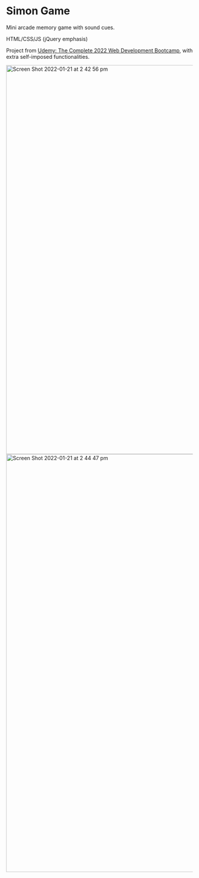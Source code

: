 # Simon Game

Mini arcade memory game with sound cues.

HTML/CSS/JS (jQuery emphasis)

Project from [Udemy: The Complete 2022 Web Development Bootcamp](https://www.udemy.com/course/the-complete-web-development-bootcamp/), with extra self-imposed functionalities.

<img width="1047" alt="Screen Shot 2022-01-21 at 2 42 56 pm" src="https://user-images.githubusercontent.com/90999777/150462147-f8d88e85-de91-4552-b014-47e2263e12da.png">
<img width="1125" alt="Screen Shot 2022-01-21 at 2 44 47 pm" src="https://user-images.githubusercontent.com/90999777/150462157-fbc55559-b71f-4870-bea5-30aa64c95b5e.png">
